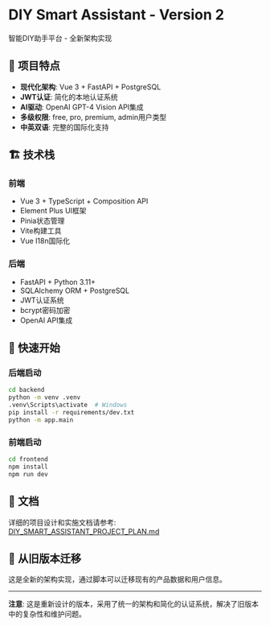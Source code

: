 # DIY Smart Assistant - Version 2

智能DIY助手平台 - 全新架构实现

## 🎯 项目特点

- **现代化架构**: Vue 3 + FastAPI + PostgreSQL
- **JWT认证**: 简化的本地认证系统
- **AI驱动**: OpenAI GPT-4 Vision API集成
- **多级权限**: free, pro, premium, admin用户类型
- **中英双语**: 完整的国际化支持

## 🏗️ 技术栈

### 前端
- Vue 3 + TypeScript + Composition API
- Element Plus UI框架
- Pinia状态管理
- Vite构建工具
- Vue I18n国际化

### 后端
- FastAPI + Python 3.11+
- SQLAlchemy ORM + PostgreSQL
- JWT认证系统
- bcrypt密码加密
- OpenAI API集成

## 🚀 快速开始

### 后端启动
```bash
cd backend
python -m venv .venv
.venv\Scripts\activate  # Windows
pip install -r requirements/dev.txt
python -m app.main
```

### 前端启动
```bash
cd frontend
npm install
npm run dev
```

## 📖 文档

详细的项目设计和实施文档请参考: [DIY_SMART_ASSISTANT_PROJECT_PLAN.md](../DIY_SMART_ASSISTANT_PROJECT_PLAN.md)

## 🔄 从旧版本迁移

这是全新的架构实现，通过脚本可以迁移现有的产品数据和用户信息。

---

**注意**: 这是重新设计的版本，采用了统一的架构和简化的认证系统，解决了旧版本中的复杂性和维护问题。